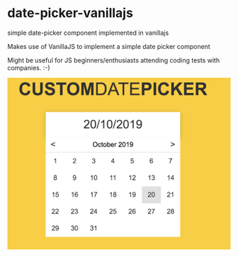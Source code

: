 # date-picker-vanillajs
simple date-picker component implemented in vanillajs

Makes use of VanillaJS to implement a simple date picker component

Might be useful for JS beginners/enthusiasts attending coding tests with companies. :-)

![Alt text](screenshot.png?raw=true "Date Picker")